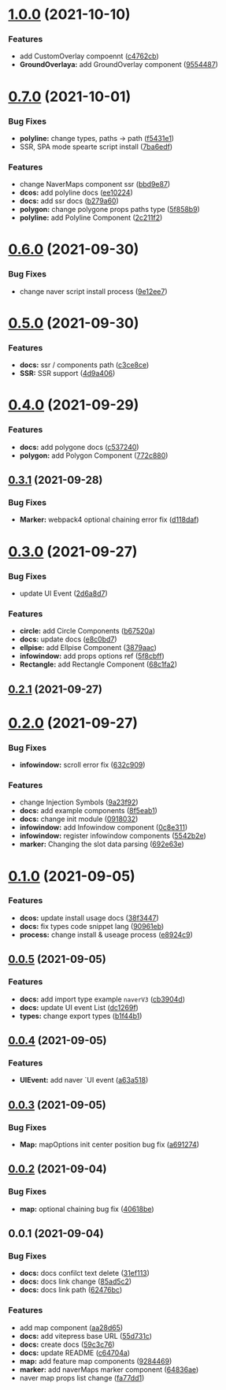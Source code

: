 # [1.0.0](https://github.com/DongKyuuuu/vue3-naver-maps/compare/v0.7.0...v1.0.0) (2021-10-10)


### Features

* add CustomOverlay compoennt ([c4762cb](https://github.com/DongKyuuuu/vue3-naver-maps/commit/c4762cb89f711eff45a59a5a6260c35d8f95e718))
* **GroundOverlaya:** add GroundOverlay component ([9554487](https://github.com/DongKyuuuu/vue3-naver-maps/commit/955448705d301b1017aa0d11f99e5dd98e130a34))



# [0.7.0](https://github.com/DongKyuuuu/vue3-naver-maps/compare/v0.6.0...v0.7.0) (2021-10-01)


### Bug Fixes

* **polyline:** change types, paths -> path ([f5431e1](https://github.com/DongKyuuuu/vue3-naver-maps/commit/f5431e1a20ffa558936efa8072ccff79e68787d5))
* SSR, SPA mode spearte script install ([7ba6edf](https://github.com/DongKyuuuu/vue3-naver-maps/commit/7ba6edf151110cde142c648883a3310fc931617d))


### Features

* change NaverMaps component ssr ([bbd9e87](https://github.com/DongKyuuuu/vue3-naver-maps/commit/bbd9e8712d83c26fbfaa4fee47bfd663db095305))
* **dcos:** add polyline docs ([ee10224](https://github.com/DongKyuuuu/vue3-naver-maps/commit/ee10224c5a497dd811a6fdb32d59d81b746a81d7))
* **docs:** add ssr docs ([b279a60](https://github.com/DongKyuuuu/vue3-naver-maps/commit/b279a60eff85f4b0b6f58c00e866f7612c963614))
* **polygon:** change polygone props paths type ([5f858b9](https://github.com/DongKyuuuu/vue3-naver-maps/commit/5f858b93e793b75c54f49ad01fb612ca00161a31))
* **polyline:** add Polyline Component ([2c211f2](https://github.com/DongKyuuuu/vue3-naver-maps/commit/2c211f26b40aa92c36a0044371eec0f01598e0e8))



# [0.6.0](https://github.com/DongKyuuuu/vue3-naver-maps/compare/v0.5.0...v0.6.0) (2021-09-30)


### Bug Fixes

* change naver script install process ([9e12ee7](https://github.com/DongKyuuuu/vue3-naver-maps/commit/9e12ee794ada795169a398290a8243d2cffb13cd))



# [0.5.0](https://github.com/DongKyuuuu/vue3-naver-maps/compare/v0.4.0...v0.5.0) (2021-09-30)


### Features

* **docs:** ssr / components path ([c3ce8ce](https://github.com/DongKyuuuu/vue3-naver-maps/commit/c3ce8ce9f7ac3585678f36efa9b34a875cdd2c28))
* **SSR:** SSR support ([4d9a406](https://github.com/DongKyuuuu/vue3-naver-maps/commit/4d9a4066e54cb36aa9b89939a0197a0d4bf5efb2))



# [0.4.0](https://github.com/DongKyuuuu/vue3-naver-maps/compare/v0.3.1...v0.4.0) (2021-09-29)


### Features

* **docs:** add polygone docs ([c537240](https://github.com/DongKyuuuu/vue3-naver-maps/commit/c537240fb62aa509eded853b5912b323e19cca87))
* **polygon:** add Polygon Component ([772c880](https://github.com/DongKyuuuu/vue3-naver-maps/commit/772c8809deed5d57bacb9a162d996485ed911b42))



## [0.3.1](https://github.com/DongKyuuuu/vue3-naver-maps/compare/v0.3.0...v0.3.1) (2021-09-28)


### Bug Fixes

* **Marker:** webpack4 optional chaining error fix ([d118daf](https://github.com/DongKyuuuu/vue3-naver-maps/commit/d118dafb47b9cb847464618d10162a42bb17834a))



# [0.3.0](https://github.com/DongKyuuuu/vue3-naver-maps/compare/v0.2.1...v0.3.0) (2021-09-27)


### Bug Fixes

* update UI Event ([2d6a8d7](https://github.com/DongKyuuuu/vue3-naver-maps/commit/2d6a8d75d631b664c7604297ae9bc8a8c22d6ee0))


### Features

* **circle:** add Circle Components ([b67520a](https://github.com/DongKyuuuu/vue3-naver-maps/commit/b67520affeea567fe28437a7bf21de6929a317b0))
* **docs:** update docs ([e8c0bd7](https://github.com/DongKyuuuu/vue3-naver-maps/commit/e8c0bd733f3c7bc4f1112e010c7e20261faf26de))
* **ellpise:** add Ellpise Component ([3879aac](https://github.com/DongKyuuuu/vue3-naver-maps/commit/3879aac18391d6a88773219e2b0e2ba7b859a09c))
* **infowindow:** add props options ref ([5f8cbff](https://github.com/DongKyuuuu/vue3-naver-maps/commit/5f8cbff33fa791f0ecbe5823c6f4292513f0cb64))
* **Rectangle:** add Rectangle Component ([68c1fa2](https://github.com/DongKyuuuu/vue3-naver-maps/commit/68c1fa255ac8e813a05f668a75e9b84807b54a51))



## [0.2.1](https://github.com/DongKyuuuu/vue3-naver-maps/compare/v0.2.0...v0.2.1) (2021-09-27)



# [0.2.0](https://github.com/DongKyuuuu/vue3-naver-maps/compare/v0.1.0...v0.2.0) (2021-09-27)


### Bug Fixes

* **infowindow:** scroll error fix ([632c909](https://github.com/DongKyuuuu/vue3-naver-maps/commit/632c909513c455b5881e44b961affd097168a0de))


### Features

* change Injection Symbols ([9a23f92](https://github.com/DongKyuuuu/vue3-naver-maps/commit/9a23f9216d942eb4f955c20777ebc66607d64fe9))
* **docs:** add example components ([8f5eab1](https://github.com/DongKyuuuu/vue3-naver-maps/commit/8f5eab13ba854648593a276c918b44ed5ccf9979))
* **docs:** change init module ([0918032](https://github.com/DongKyuuuu/vue3-naver-maps/commit/09180329a276e695d03801c9e1b01ea5fbdbb587))
* **infowindow:** add Infowindow component ([0c8e311](https://github.com/DongKyuuuu/vue3-naver-maps/commit/0c8e3112848745e1e486747ba43b953f36986fa1))
* **infowindow:** register infowindow components ([5542b2e](https://github.com/DongKyuuuu/vue3-naver-maps/commit/5542b2e1daee11933eacea94d78ddd2fc325499a))
* **marker:** Changing the slot data parsing ([692e63e](https://github.com/DongKyuuuu/vue3-naver-maps/commit/692e63efdffa92a4eba7d35001c17c7e900e88f4))



# [0.1.0](https://github.com/DongKyuuuu/vue3-naver-maps/compare/v0.0.5...v0.1.0) (2021-09-05)


### Features

* **dcos:** update install usage docs ([38f3447](https://github.com/DongKyuuuu/vue3-naver-maps/commit/38f3447ae5f6672e7e7e2dff7dfda93ab4513732))
* **docs:** fix types code snippet lang ([90961eb](https://github.com/DongKyuuuu/vue3-naver-maps/commit/90961eb055a5938692b733e352135917d94093cd))
* **process:** change install & useage process ([e8924c9](https://github.com/DongKyuuuu/vue3-naver-maps/commit/e8924c9bf7c8e1f7b2b527293f173d1094f9078a))



## [0.0.5](https://github.com/DongKyuuuu/vue3-naver-maps/compare/v0.0.4...v0.0.5) (2021-09-05)


### Features

* **docs:** add import type example `naverV3` ([cb3904d](https://github.com/DongKyuuuu/vue3-naver-maps/commit/cb3904dc66da1c1e2b4949a5e6d73bc0515b586a))
* **docs:** update UI event List ([dc1269f](https://github.com/DongKyuuuu/vue3-naver-maps/commit/dc1269f86da67116b782f7b4a5449d968f004441))
* **types:** change export types ([b1f44b1](https://github.com/DongKyuuuu/vue3-naver-maps/commit/b1f44b145e04edec2318d10492e54e4cd93f8406))



## [0.0.4](https://github.com/DongKyuuuu/vue3-naver-maps/compare/v0.0.3...v0.0.4) (2021-09-05)


### Features

* **UIEvent:** add naver `UI event ([a63a518](https://github.com/DongKyuuuu/vue3-naver-maps/commit/a63a518008480bd470a986e23e7a8b2c4a331ab7))



## [0.0.3](https://github.com/DongKyuuuu/vue3-naver-maps/compare/v0.0.2...v0.0.3) (2021-09-05)


### Bug Fixes

* **Map:** mapOptions init center position bug fix ([a691274](https://github.com/DongKyuuuu/vue3-naver-maps/commit/a69127435367329d360d73ababaeec2eabd53558))



## [0.0.2](https://github.com/DongKyuuuu/vue3-naver-maps/compare/v0.0.1...v0.0.2) (2021-09-04)


### Bug Fixes

* **map:** optional chaining bug fix ([40618be](https://github.com/DongKyuuuu/vue3-naver-maps/commit/40618be1c61d57aafe200252f0ed82ddbd459dc6))



## 0.0.1 (2021-09-04)


### Bug Fixes

* **docs:** docs confilct text delete ([31ef113](https://github.com/DongKyuuuu/vue3-naver-maps/commit/31ef1137d7bce04c225a13506c738becf0eef1d5))
* **docs:** docs link change ([85ad5c2](https://github.com/DongKyuuuu/vue3-naver-maps/commit/85ad5c25f954ad475516161026d803f3f749de30))
* **docs:** docs link path ([62476bc](https://github.com/DongKyuuuu/vue3-naver-maps/commit/62476bc10eca70cd830219cda18fbf78a84d8a20))


### Features

* add map component ([aa28d65](https://github.com/DongKyuuuu/vue3-naver-maps/commit/aa28d65508d19528fd04fd06d9a1cf67256da0fc))
* **docs:** add vitepress base URL ([55d731c](https://github.com/DongKyuuuu/vue3-naver-maps/commit/55d731c8aafafd4e2a5779bf9773e7e3df1e0219))
* **docs:** create docs ([59c3c76](https://github.com/DongKyuuuu/vue3-naver-maps/commit/59c3c76c7773656e530bd41f9b5b307abf3fd904))
* **docs:** update README ([c64704a](https://github.com/DongKyuuuu/vue3-naver-maps/commit/c64704a417a65661fa353b4c95098828293855d4))
* **map:** add feature map components ([9284469](https://github.com/DongKyuuuu/vue3-naver-maps/commit/92844692beccc84c2687745ed1c164aead21f342))
* **marker:** add naverMaps marker component ([64836ae](https://github.com/DongKyuuuu/vue3-naver-maps/commit/64836ae894e8bef9877305cff76d33a3f65e070d))
* naver map props list change ([fa77dd1](https://github.com/DongKyuuuu/vue3-naver-maps/commit/fa77dd1c29e4c9f6cea0d25f8e602fb2ba8161ad))



